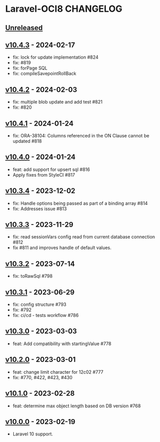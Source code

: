 # Laravel-OCI8 CHANGELOG

## [Unreleased](https://github.com/yajra/laravel-oci8/compare/v10.0.0...10.x)

## [v10.4.3](https://github.com/yajra/laravel-oci8/compare/v10.4.2...v10.4.3) - 2024-02-17

- fix: lock for update implementation #824
- fix: #819
- fix: forPage SQL
- fix: compileSavepointRollBack

## [v10.4.2](https://github.com/yajra/laravel-oci8/compare/v10.4.1...v10.4.2) - 2024-02-03

- fix: multiple blob update and add test #821
- fix: #820

## [v10.4.1](https://github.com/yajra/laravel-oci8/compare/v10.4.0...v10.4.1) - 2024-01-24

- fix: ORA-38104: Columns referenced in the ON Clause cannot be updated #818

## [v10.4.0](https://github.com/yajra/laravel-oci8/compare/v10.3.4...v10.4.0) - 2024-01-24

- feat: add support for upsert sql #816
- Apply fixes from StyleCI #817

## [v10.3.4](https://github.com/yajra/laravel-oci8/compare/v10.3.3...v10.3.4) - 2023-12-02

- fix: Handle options being passed as part of a binding array #814
- fix: Addresses issue #813

## [v10.3.3](https://github.com/yajra/laravel-oci8/compare/v10.3.2...v10.3.3) - 2023-11-29

- fix: read sessionVars config read from current database connection #812
- fix #811 and improves handle of default values.

## [v10.3.2](https://github.com/yajra/laravel-oci8/compare/v10.3.1...v10.3.2) - 2023-07-14

- fix: toRawSql #798

## [v10.3.1](https://github.com/yajra/laravel-oci8/compare/v10.3.0...v10.3.1) - 2023-06-29

- fix: config structure #793
- fix: #792
- fix: ci/cd - tests workflow #786

## [v10.3.0](https://github.com/yajra/laravel-oci8/compare/v10.2.0...v10.3.0) - 2023-03-03

- feat: Add compatibility with startingValue #778

## [v10.2.0](https://github.com/yajra/laravel-oci8/compare/v10.1.0...v10.2.0) - 2023-03-01

- feat: change limit character for 12c02 #777
- fix: #770, #422, #423, #430

## [v10.1.0](https://github.com/yajra/laravel-oci8/compare/v10.0.0...v10.1.0) - 2023-02-28

- feat: determine max object length based on DB version #768

## [v10.0.0](https://github.com/yajra/laravel-oci8/compare/v10.0.0...10.x) - 2023-02-19

- Laravel 10 support.
